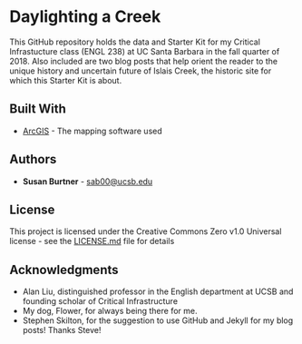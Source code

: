 # Daylighting a Creek

This GitHub repository holds the data and Starter Kit for my Critical Infrastucture class (ENGL 238) at UC Santa Barbara in the fall quarter of 2018. Also included are two blog posts that help orient the reader to the unique history and uncertain future of Islais Creek, the historic site for which this Starter Kit is about.

## Built With

* [ArcGIS](https://www.esri.com/en-us/arcgis/about-arcgis/overview) - The mapping software used


## Authors

* **Susan Burtner** - sab00@ucsb.edu

## License

This project is licensed under the Creative Commons Zero v1.0 Universal license - see the [LICENSE.md](LICENSE.md) file for details

## Acknowledgments

* Alan Liu, distinguished professor in the English department at UCSB and founding scholar of Critical Infrastructure
* My dog, Flower, for always being there for me.
* Stephen Skilton, for the suggestion to use GitHub and Jekyll for my blog posts! Thanks Steve!
